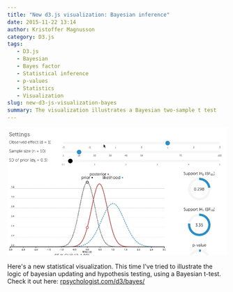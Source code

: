 ```yaml
---
title: "New d3.js visualization: Bayesian inference"
date: 2015-11-22 13:14
author: Kristoffer Magnusson
category: D3.js
tags: 
   - D3.js
   - Bayesian
   - Bayes factor
   - Statistical inference
   - p-values
   - Statistics
   - Visualization
slug: new-d3-js-visualization-bayes
summary: The visualization illustrates a Bayesian two-sample t test
---
```


![Understanding Bayesian inference. By Kristoffer Magnusson](./img/bayes-fb.jpg)

Here's a new statistical visualization. This time I've tried to illustrate the logic of bayesian updating and hypothesis testing, using a Bayesian t-test. Check it out here: [rpsychologist.com/d3/bayes/](http://rpsychologist.com/d3/bayes/)





